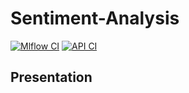 # Sentiment-Analysis

[![Mlflow CI](https://github.com/amadousysada/Sentiment-Analysis/actions/workflows/mlflow.yml/badge.svg?branch=main)](https://github.com/amadousysada/Sentiment-Analysis/actions/workflows/mlflow.yml)
[![API CI](https://github.com/amadousysada/Sentiment-Analysis/actions/workflows/api.yml/badge.svg)](https://github.com/amadousysada/Sentiment-Analysis/actions/workflows/api.yml)
## Presentation
